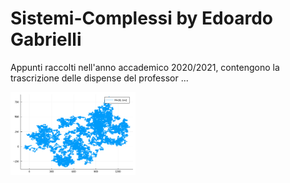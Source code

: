 # Sistemi-Complessi by Edoardo Gabrielli
Appunti raccolti nell'anno accademico 2020/2021, contengono la trascrizione delle dispense del professor ...

<img src="https://github.com/dodogabrie/Sistemi-Complessi/blob/master/figures/lez_10_Weier_M_30_b_2.png" alt="drawing" width="200"/>

